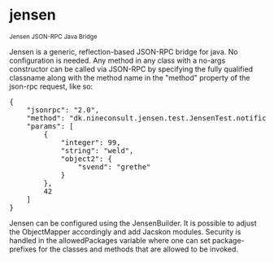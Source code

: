 jensen
======
<small>Jensen JSON-RPC Java Bridge</small>

Jensen is a generic, reflection-based JSON-RPC bridge for java.  No configuration is needed.  Any method in any class with a no-args constructor can be called via JSON-RPC by specifying the fully qualified classname along with the method name in the "method" property of the json-rpc request, like so:

<pre>{
	"jsonrpc": "2.0",
	"method": "dk.nineconsult.jensen.test.JensenTest.notification",
	"params": [
		{
			"integer": 99,
			"string": "weld",
			"object2": {
				"svend": "grethe"
			}
		},
		42
	]
}</pre>

Jensen can be configured using the JensenBuilder.  It is possible to adjust the ObjectMapper accordingly and add Jacskon modules.  Security is handled in the allowedPackages variable where one can set package-prefixes for the classes and methods that are allowed to be invoked.
